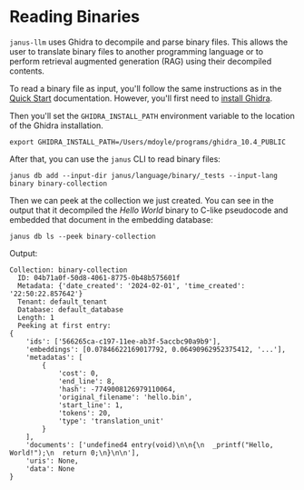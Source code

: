 # Reading Binaries
`janus-llm` uses Ghidra to decompile and parse binary files. This allows the user to translate binary files to another programming language or to perform retrieval augmented generation (RAG) using their decompiled contents.

To read a binary file as input, you'll follow the same instructions as in the [Quick Start](quickstart.md) documentation. However, you'll first need to [install Ghidra](https://ghidra-sre.org/InstallationGuide.html).

Then you'll set the `GHIDRA_INSTALL_PATH` environment variable to the location of the Ghidra installation. 

```shell
export GHIDRA_INSTALL_PATH=/Users/mdoyle/programs/ghidra_10.4_PUBLIC
```

After that, you can use the `janus` CLI to read binary files:

```shell
janus db add --input-dir janus/language/binary/_tests --input-lang binary binary-collection
```

Then we can peek at the collection we just created. You can see in the output that it decompiled the _Hello World_ binary to C-like pseudocode and embedded that document in the embedding database:

```shell
janus db ls --peek binary-collection
```

Output:

```output
Collection: binary-collection
  ID: 04b71a0f-50d8-4061-8775-0b48b575601f
  Metadata: {'date_created': '2024-02-01', 'time_created': '22:50:22.857642'}
  Tenant: default_tenant
  Database: default_database
  Length: 1
  Peeking at first entry:
{
    'ids': ['566265ca-c197-11ee-ab3f-5accbc90a9b9'],
    'embeddings': [0.07846622169017792, 0.06490962952375412, '...'],
    'metadatas': [
        {
            'cost': 0,
            'end_line': 8,
            'hash': -7749008126979110064,
            'original_filename': 'hello.bin',
            'start_line': 1,
            'tokens': 20,
            'type': 'translation_unit'
        }
    ],
    'documents': ['undefined4 entry(void)\n\n{\n  _printf("Hello, World!");\n  return 0;\n}\n\n'],
    'uris': None,
    'data': None
}
```
